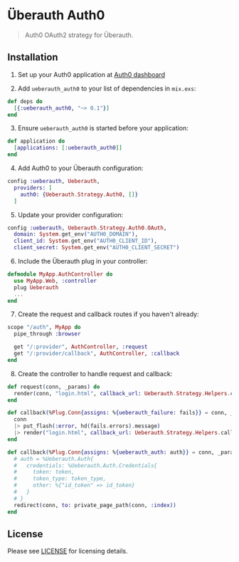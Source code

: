 # Überauth Auth0

> Auth0 OAuth2 strategy for Überauth.

## Installation

  1. Set up your Auth0 application at [Auth0 dashboard](https://manage.auth0.com/#/applications)

  2. Add `ueberauth_auth0` to your list of dependencies in `mix.exs`:

  ```elixir
  def deps do
    [{:ueberauth_auth0, "~> 0.1"}]
  end
  ```

  3. Ensure `ueberauth_auth0` is started before your application:

  ```elixir
  def application do
    [applications: [:ueberauth_auth0]]
  end
  ```

  4. Add Auth0 to your Überauth configuration:

  ```elixir
  config :ueberauth, Ueberauth,
    providers: [
      auth0: {Ueberauth.Strategy.Auth0, []}
    ]
  ```

  5. Update your provider configuration:

  ```elixir
  config :ueberauth, Ueberauth.Strategy.Auth0.OAuth,
    domain: System.get_env("AUTH0_DOMAIN"),
    client_id: System.get_env("AUTH0_CLIENT_ID"),
    client_secret: System.get_env("AUTH0_CLIENT_SECRET")
  ```

  6. Include the Überauth plug in your controller:

  ```elixir
  defmodule MyApp.AuthController do
    use MyApp.Web, :controller
    plug Ueberauth
    ...
  end
  ```

  7. Create the request and callback routes if you haven't already:

  ```elixir
  scope "/auth", MyApp do
    pipe_through :browser

    get "/:provider", AuthController, :request
    get "/:provider/callback", AuthController, :callback
  end
  ```
  
  8. Create the controller to handle request and callback:

  ```elixir
  def request(conn, _params) do
    render(conn, "login.html", callback_url: Ueberauth.Strategy.Helpers.callback_url(conn))
  end

  def callback(%Plug.Conn{assigns: %{ueberauth_failure: fails}} = conn, _params) do
    conn
    |> put_flash(:error, hd(fails.errors).message)
    |> render("login.html", callback_url: Ueberauth.Strategy.Helpers.callback_url(conn))
  end

  def callback(%Plug.Conn{assigns: %{ueberauth_auth: auth}} = conn, _params) do
    # auth = %Ueberauth.Auth{
    #   credentials: %Ueberauth.Auth.Credentials{
    #     token: token,
    #     token_type: token_type,
    #     other: %{"id_token" => id_token}
    #   }
    # }
    redirect(conn, to: private_page_path(conn, :index))
  end
  ```

## License

Please see [LICENSE](https://github.com/sntran/ueberauth_auth0/blob/master/LICENSE) for licensing details.
